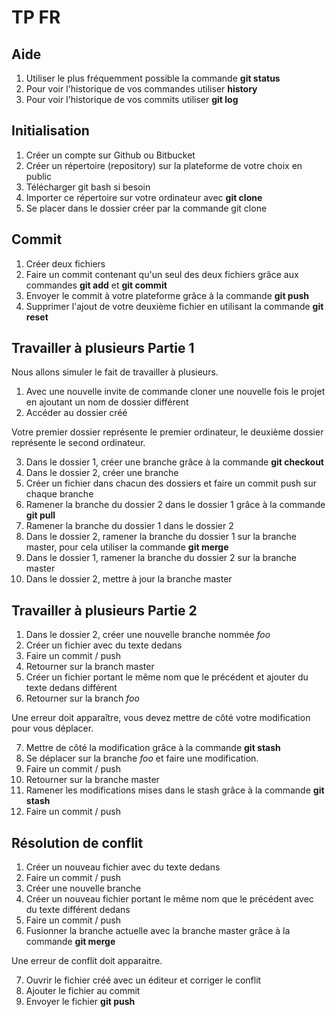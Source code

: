 # TP FR

## Aide

1) Utiliser le plus fréquemment possible la commande **git status**
2) Pour voir l'historique de vos commandes utiliser **history**
3) Pour voir l'historique de vos commits utiliser **git log**

## Initialisation

1) Créer un compte sur Github ou Bitbucket
2) Créer un répertoire (repository) sur la plateforme de votre choix en public
3) Télécharger git bash si besoin
3) Importer ce répertoire sur votre ordinateur avec **git clone**
4) Se placer dans le dossier créer par la commande git clone

## Commit

1) Créer deux fichiers
2) Faire un commit contenant qu'un seul des deux fichiers grâce aux commandes **git add** et **git commit**
3) Envoyer le commit à votre plateforme grâce à la commande **git push**
4) Supprimer l'ajout de votre deuxième fichier en utilisant la commande **git reset**

## Travailler à plusieurs Partie 1

Nous allons simuler le fait de travailler à plusieurs.

1) Avec une nouvelle invite de commande cloner une nouvelle fois le projet en ajoutant un nom de dossier différent
2) Accéder au dossier créé

Votre premier dossier représente le premier ordinateur, le deuxième dossier représente le second ordinateur.  

3) Dans le dossier 1, créer une branche grâce à la commande **git checkout**
4) Dans le dossier 2, créer une branche
5) Créer un fichier dans chacun des dossiers et faire un commit push sur chaque branche
6) Ramener la branche du dossier 2 dans le dossier 1 grâce à la commande **git pull**
7) Ramener la branche du dossier 1 dans le dossier 2 
8) Dans le dossier 2, ramener la branche du dossier 1 sur la branche master, pour cela utiliser la commande **git merge**
9) Dans le dossier 1, ramener la branche du dossier 2 sur la branche master
10) Dans le dossier 2, mettre à jour la branche master

## Travailler à plusieurs Partie 2 

1) Dans le dossier 2, créer une nouvelle branche nommée *foo*
2) Créer un fichier avec du texte dedans
3) Faire un commit / push
4) Retourner sur la branch master
5) Créer un fichier portant le même nom que le précédent et ajouter du texte dedans différent
6) Retourner sur la branch *foo*

Une erreur doit apparaître, vous devez mettre de côté votre modification pour vous déplacer.  

7) Mettre de côté la modification grâce à la commande **git stash**
8) Se déplacer sur la branche *foo* et faire une modification.
9) Faire un commit / push
10) Retourner sur la branche master 
11) Ramener les modifications mises dans le stash grâce à la commande **git stash**
12) Faire un commit / push

## Résolution de conflit

1) Créer un nouveau fichier avec du texte dedans
2) Faire un commit / push
3) Créer une nouvelle branche
4) Créer un nouveau fichier portant le même nom que le précédent avec du texte différent dedans
5) Faire un commit / push
6) Fusionner la branche actuelle avec la branche master grâce à la commande **git merge**

Une erreur de conflit doit apparaitre.

7) Ouvrir le fichier créé avec un éditeur et corriger le conflit
8) Ajouter le fichier au commit
9) Envoyer le fichier **git push**